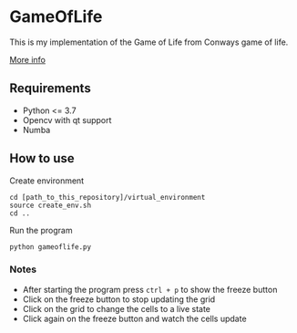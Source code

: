 # GameOfLife
This is my implementation of the Game of Life from Conways game of life.

[More info](https://en.wikipedia.org/wiki/Conway%27s_Game_of_Life)

## Requirements
  - Python <= 3.7
  - Opencv with qt support
  - Numba

## How to use
  Create environment
  
    cd [path_to_this_repository]/virtual_environment
    source create_env.sh  
    cd ..

  Run the program
  
    python gameoflife.py
    
### Notes
  * After starting the program press `ctrl + p` to show the freeze button
  * Click on the freeze button to stop updating the grid
  * Click on the grid to change the cells to a live state
  * Click again on the freeze button and watch the cells update
